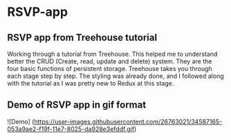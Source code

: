 # RSVP-app
## RSVP app from Treehouse tutorial

Working through a tutorial from Treehouse. This helped me to understand better the CRUD (Create, read, update and delete) system. They are the four basic functions of persistent storage. Treehouse takes you through each stage step by step. The styling was already done, and I followed along with the tutorial as I was pretty new to Redux at this stage.

## Demo of RSVP app in gif format

![Demo] (https://user-images.githubusercontent.com/26763021/34587165-053a9ae2-f19f-11e7-8025-da928e3efddf.gif)
